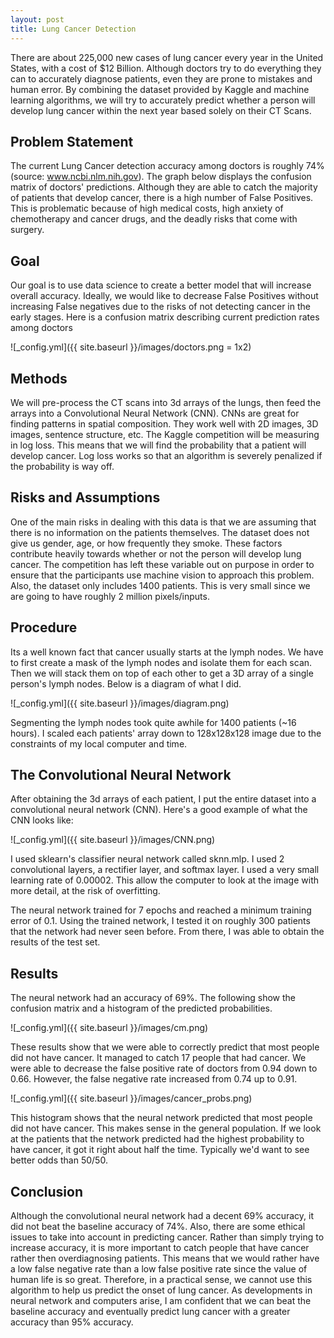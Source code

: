 ```yaml
---
layout: post
title: Lung Cancer Detection
--- 
```


There are about 225,000 new cases of lung cancer every year in the United States, with a cost of $12 Billion. Although doctors try to do everything they can to accurately diagnose patients, even they are prone to mistakes and human error. By combining the dataset provided by Kaggle and machine learning algorithms, we will try to accurately predict whether a person will develop lung cancer within the next year based solely on their CT Scans.

## Problem Statement

The current Lung Cancer detection accuracy among doctors is roughly 74% (source: www.ncbi.nlm.nih.gov). The graph below displays the confusion matrix of doctors' predictions. Although they are able to catch the majority of patients that develop cancer, there is a high number of False Positives. This is problematic because of high medical costs, high anxiety of chemotherapy and cancer drugs, and the deadly risks that come with surgery.

## Goal

Our goal is to use data science to create a better model that will increase overall accuracy. Ideally, we would like to decrease False Positives without increasing False negatives due to the risks of not detecting cancer in the early stages. Here is a confusion matrix describing current prediction rates among doctors

![_config.yml]({{ site.baseurl }}/images/doctors.png = 1x2)

## Methods 

We will pre-process the CT scans into 3d arrays of the lungs, then feed the arrays into a Convolutional Neural Network (CNN). CNNs are great for finding patterns in spatial composition. They work well with 2D images, 3D images, sentence structure, etc.
The Kaggle competition will be measuring in log loss. This means that we will find the probability that a patient will develop cancer. Log loss works so that an algorithm is severely penalized if the probability is way off.

## Risks and Assumptions

One of the main risks in dealing with this data is that we are assuming that there is no information on the patients themselves. The dataset does not give us gender, age, or how frequently they smoke. These factors contribute heavily towards whether or not the person will develop lung cancer. The competition has left these variable out on purpose in order to ensure that the participants use machine vision to approach this problem. Also, the dataset only includes 1400 patients. This is very small since we are going to have roughly 2 million pixels/inputs.

## Procedure

Its a well known fact that cancer usually starts at the lymph nodes. We have to first create a mask of the lymph nodes and isolate them for each scan. Then we will stack them on top of each other to get a 3D array of a single person's lymph nodes. Below is a diagram of what I did.

![_config.yml]({{ site.baseurl }}/images/diagram.png)

Segmenting the lymph nodes took quite awhile for 1400 patients (~16 hours). I scaled each patients' array down to 128x128x128 image due to the constraints of my local computer and time.

## The Convolutional Neural Network

After obtaining the 3d arrays of each patient, I put the entire dataset into a convolutional neural network (CNN). Here's a good example of what the CNN looks like:

![_config.yml]({{ site.baseurl }}/images/CNN.png)

I used sklearn's classifier neural network called sknn.mlp. I used 2 convolutional layers, a rectifier layer, and softmax layer. I used a very small learning rate of 0.00002. This allow the computer to look at the image with more detail, at the risk of overfitting. 

The neural network trained for 7 epochs and reached a minimum training error of 0.1. Using the trained network, I tested it on roughly 300 patients that the network had never seen before. From there, I was able to obtain the results of the test set.

## Results

The neural network had an accuracy of 69%. The following show the confusion matrix and a histogram of the predicted probabilities.

![_config.yml]({{ site.baseurl }}/images/cm.png)

These results show that we were able to correctly predict that most people did not have cancer. It managed to catch 17 people that had cancer. We were able to decrease the false positive rate of doctors from 0.94 down to 0.66. However, the false negative rate increased from 0.74 up to 0.91.

![_config.yml]({{ site.baseurl }}/images/cancer_probs.png)

This histogram shows that the neural network predicted that most people did not have cancer. This makes sense in the general population. If we look at the patients that the network predicted had the highest probability to have cancer, it got it right about half the time. Typically we'd want to see better odds than 50/50.

## Conclusion

Although the convolutional neural network had a decent 69% accuracy, it did not beat the baseline accuracy of 74%. Also, there are some ethical issues to take into account in predicting cancer. Rather than simply trying to increase accuracy, it is more important to catch people that have cancer rather then overdiagnosing patients. This means that we would rather have a low false negative rate than a low false positive rate since the value of human life is so great. Therefore, in a practical sense, we cannot use this algorithm to help us predict the onset of lung cancer. As developments in neural network and computers arise, I am confident that we can beat the baseline accuracy and eventually predict lung cancer with a greater accuracy than 95% accuracy.
